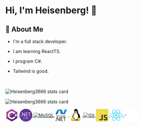# Hi, I'm Heisenberg! 👋

## 🚀 About Me


- I'm a full stack developer.

- I am learning ReactTS.

- I program C#.

- Tailwind is good.

<p>&nbsp;

<img align="center" src="https://github-readme-stats.vercel.app/api?username=Heisenberg3666&show_icons=true&theme=github_dark" alt="Heisenberg3666 stats card" /></p>

<p>

<img align="center" src="https://github-readme-stats.vercel.app/api/top-langs?username=Heisenberg3666&theme=github_dark&layout=compact" alt="Heisenberg3666 stats card" /></p>

<a href="https://www.w3schools.com/cs/" target="blank">

<img align="center" src="https://raw.githubusercontent.com/devicons/devicon/master/icons/csharp/csharp-original.svg" alt="C#" height="40" width="40" />

</a>

<a href="https://dotnet.microsoft.com/en-us" target="blank">

<img align="center" src="https://github.com/devicons/devicon/raw/master/icons/dotnetcore/dotnetcore-original.svg" alt="dotnetcore" height="40" width="40" />

</a>

<a href="https://www.microsoft.com/en-us/sql-server" target="blank">

<img align="center" src="https://www.svgrepo.com/show/303229/microsoft-sql-server-logo.svg" alt="MsSQL" height="40" width="40" />

</a>

<a href="https://dotnet.microsoft.com/" target="blank">

<img align="center" src="https://raw.githubusercontent.com/devicons/devicon/master/icons/dot-net/dot-net-original-wordmark.svg" alt="Dotnet" height="40" width="40" />

</a>

<a href="https://www.linux.org/" target="blank">

<img align="center" src="https://raw.githubusercontent.com/devicons/devicon/master/icons/linux/linux-original.svg" alt="Linux" height="40" width="40" />

</a>

<a href="https://git-scm.com/" target="blank">

<img align="center" src="https://www.vectorlogo.zone/logos/git-scm/git-scm-icon.svg" alt="Git" height="40" width="40" />

</a>

<a href="https://javascript.com/" target="blank">
  <img align="center" src="https://github.com/devicons/devicon/raw/master/icons/javascript/javascript-original.svg" alt="JavaScript" height="40" width="40" />
</a>

<a href="https://react.dev/" target="blank">
  <img align="center" src="https://github.com/devicons/devicon/raw/master/icons/react/react-original.svg" alt="React" height="40" width="40" />
</a>

<a href="https://tailwindcss.com/" target="blank">
  <img align="center" src="https://github.com/devicons/devicon/raw/master/icons/tailwindcss/tailwindcss-original-wordmark.svg" alt="Tailwind" height="40" width="40" />
</a>

